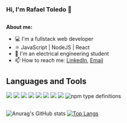 ### Hi, I'm Rafael Toledo 👋
##
  
 **About me:**
- 💻 I'm a fullstack web developer
- ⚛️ JavaScript | NodeJS | React
- 📝 I'm an electrical engineering student
- 📫 How to reach me: [LinkedIn](www.linkedin.com/in/toledo-dev), [Email](rafael.toledo@engenharia.ufjf.br)

## Languages and Tools

<div>
<img src="https://img.shields.io/badge/HTML5-E34F26?style=for-the-badge&logo=html5&logoColor=white"/> 
<img src="https://img.shields.io/badge/CSS3-1572B6?style=for-the-badge&logo=css3&logoColor=white"/>
<img src="https://img.shields.io/badge/React-20232A?style=for-the-badge&logo=react&logoColor=white"/> 
<img src="https://img.shields.io/badge/JavaScript-F7DF1E?style=for-the-badge&logo=javascript&logoColor=white"/>
<img src="https://img.shields.io/badge/Node.js-43853D?style=for-the-badge&logo=node.js&logoColor=white"/>
<img src="https://img.shields.io/badge/SQLite-07405E?style=for-the-badge&logo=sqlite&logoColor=white"/>
<img src="https://img.shields.io/badge/MongoDB-%234ea94b?style=for-the-badge&logo=mongodb&logoColor=white"/>
<img src="https://img.shields.io/badge/Python-3776AB?style=for-the-badge&logo=python&logoColor=white"/>
<img alt="npm type definitions" src="https://img.shields.io/npm/types/ts">
</div> 
 
##
![Anurag's GitHub stats](https://github-readme-stats.vercel.app/api?username=Toledodev&show_icons=true&theme=dark)
[![Top Langs](https://github-readme-stats.vercel.app/api/top-langs/?username=Toledodev&layout=compact&show_icons=true&theme=dark)](https://github.com/anuraghazra/github-readme-stats)
